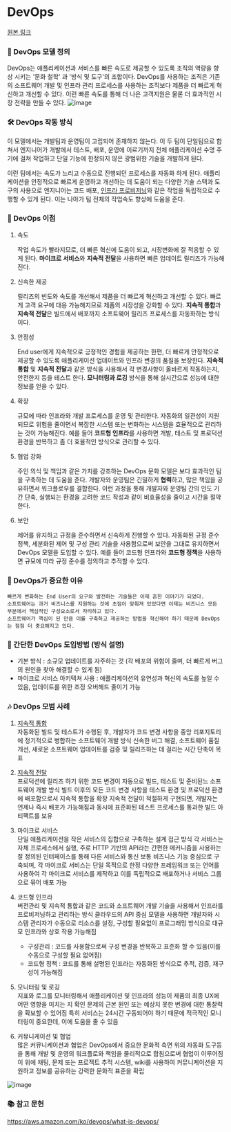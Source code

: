 # DevOps
[원본 링크](https://paabaep.tistory.com/59)
### 📝 DevOps 모델 정의

DevOps는 애플리케이션과 서비스를 빠른 속도로 제공할 수 있도록 조직의 역량을 향상 시키는 '문화 철학' 과 '방식 및 도구'의 조합이다.
DevOps를 사용하는 조직은 기존의 소프트웨어 개발 및 인프라 관리 프로세스를 사용하는 조직보다 제품을 더 빠르게 혁신하고 개선할 수 있다. 
이런 빠른 속도를 통해 더 나은 고객지원은 물론 더 효과적인 시장 전략을 만들 수 있다.
![image](https://user-images.githubusercontent.com/55613591/158169094-5fb88d15-4be5-4e0e-9958-6d07f9907d12.png)


### 🛠 DevOps 작동 방식

이 모델에서는 개발팀과 운영팀이 고립되어 존재하지 않는다. 이 두 팀이 단일팀으로 합쳐서 엔지니어가 개발에서 테스트, 배포, 운영에 이르기까지 전체 애플리케이션 수명 주기에 걸쳐 작업하고 단일 기능에 한정되지 않은 광범위한 기술을 개발하게 된다.

이런 팀에서는 속도가 느리고 수동으로 진행되던 프로세스를 자동화 하게 된다. 애플리케이션을 안정적으로 빠르게 운영하고 개선하는 데 도움이 되는 다양한 기술 스택과 도구의 사용으로 엔지니어는 코드 배포, [인프라 프로비저닝](https://www.redhat.com/ko/topics/automation/what-is-provisioning)와 같은 작업을 독립적으로 수행할 수 있게 된다. 이는 나아가 팀 전체의 작업속도 향상에 도움을 준다.

### 🐣 DevOps 이점

1. 속도

    작업 속도가 빨라지므로, 더 빠른 혁신에 도움이 되고, 시장변화에 잘 적응할 수 있게 된다. 
    **마이크로 서비스**와 **지속적 전달**을 사용하면 빠른 업데이트 릴리즈가 가능해진다.

2. 신속한 제공
	
    릴리즈의 빈도와 속도를 개선해서 제품을 더 빠르게 혁신하고 개선할 수 있다.
    빠르게 고객 요구에 대응 가능해지므로 제품의 시장성을 강화할 수 있다.
    **지속적 통합**과 **지속적 전달**은 빌드에서 배포까지 소프트웨어 릴리즈 프로세스를 자동화하는 방식이다.
    
3. 안정성

	End user에게 지속적으로 긍정적인 경험을 제공하는 한편, 
    더 빠르게 안정적으로 제공할 수 있도록 애플리케이션 업데이트와 인프라 변경의 품질을 보장한다.
    **지속적 통합** 및 **지속적 전달**과 같은 방식을 사용해서 각 변경사항이 올바르게 작동하는지, 안전한지 등을 테스트 한다.
    **모니터링과 로깅** 방식을 통해 실시간으로 성능에 대한 정보를 얻을 수 있다.
    
4. 확장

	규모에 따라 인프라와 개발 프로세스를 운영 및 관리한다.
    자동화의 일관성이 지원되므로 위험을 줄이면서 복잡한 시스템 또는 변화하는 시스템을 효율적으로 관리하는 것이 가능해진다.
    예를 들어 **코드형 인프라**를 사용하면 개발, 테스트 및 프로덕션 환경을 반복하고 좀 더 효율적인 방식으로 관리할 수 있다.
    
5. 협업 강화

	주인 의식 및 책임과 같은 가치를 강조하는 DevOps 문화 모델은 보다 효과적인 팀을 구축하는 데 도움을 준다.
  개발자와 운영팀은 긴밀하게 **협력**하고, 많은 책임을 공유하면서 워크플로우를 결합한다.
  이런 과정을 통해 개발자와 운영팀 간의 인도 기간 단축, 실행되는 환경을 고려한 코드 작성과 같이 비효율성을 줄이고 시간을 절약한다.
    
6. 보안

	제어를 유지하고 규정을 준수하면서 신속하게 진행할 수 있다.
  자동화된 규정 준수 정책, 세분화된 제어 및 구성 관리 기술을 사용함으로써 보안을 그대로 유지하면서 DevOps 모델을 도입할 수 있다.
  예를 들어 코드형 인프라와 **코드형 정책**을 사용하면 규모에 따라 규정 준수를 정의하고 추적할 수 있다.
    
### 🎯 DevOps가 중요한 이유

```
빠르게 변화하는 End User의 요구와 발전하는 기술들은 이제 흔한 이야기가 되었다. 
소프트웨어는 과거 비즈니스를 지원하는 것에 초점이 맞춰져 있었다면 이제는 비즈니스 모든 부분에서 핵심적인 구성요소로서 자리하고 있다. 
소프트웨어가 핵심이 된 만큼 이를 구축하고 제공하는 방법을 혁신해야 하기 때문에 DevOps는 점점 더 중요해지고 있다.
```

### 🌱 간단한 DevOps 도입방법 (방식 설명)

* 기본 방식 : 소규모 업데이트를 자주하는 것 (각 배포의 위험이 줄며, 더 빠르게 버그의 원인을 찾아 해결할 수 있게 됨)
* 마이크로 서비스 아키텍쳐 사용 : 애플리케이션의 유연성과 혁신의 속도를 높일 수 있음, 업데이트를 위한 조정 오버헤드 줄이기 가능

### 🎶 DevOps 모범 사례

1. [지속적 통합](https://aws.amazon.com/devops/continuous-integration/)   
	자동화된 빌드 및 테스트가 수행된 후, 개발자가 코드 변경 사항을 중앙 리포지토리에 정기적으로 병합하는 소프트웨어 개발 방식
    신속한 버그 해결, 소프트웨어 품질 개선, 새로운 소프트웨어 업데이트를 검증 및 릴리즈하는 데 걸리는 시간 단축이 목표

2. [지속적 전달](https://aws.amazon.com/devops/continuous-delivery/)   
	프로덕션에 릴리즈 하기 위한 코드 변경이 자동으로 빌드, 테스트 및 준비된느 소프트웨어 개발 방식
    빌드 이후의 모든 코드 변경 사항을 테스트 환경 및 프로덕션 환경에 배포함으로서 지속적 통합을 확장
    지속적 전달이 적절하게 구현되면, 개발자는 언제나 즉시 배포가 가능해짐과 동시에 표준화된 테스트 프로세스를 통과한 빌드 아티팩트를 보유
    
3. 마이크로 서비스   
	단일 애플리케이션을 작은 서비스의 집합으로 구축하는 설계 접근 방식
    각 서비스는 자체 프로세스에서 실행, 주로 HTTP 기반의 API라는 간편한 메커니즘을 사용하는 잘 정의된 인터페이스를 통해 다른 서비스와 통신
    보통 비즈니스 기능 중심으로 구축되며, 각 마이크로 서비스는 단일 목적으로 한정
    다양한 프레임워크 또는 언어를 사용하여 각 마이크로 서비스를 제작하고 이를 독립적으로 배포하거나 서비스 그룹으로 묶어 배포 가능
    
4. 코드형 인프라   
	버전관리 및 지속적 통합과 같은 코드와 소프트웨어 개발 기술을 사용해서 인프라를 프로비저닝하고 관리하는 방식
    클라우드의 API 중심 모델을 사용하면 개발자와 시스템 관리자가 수동으로 리소스를 설정, 구성할 필요없이
    프로그래밍 방식으로 대규모 인프라와 상호 작용 가능해짐   
      * 구성관리 : 코드를 사용함으로써 구성 변경을 반복하고 표준화 할 수 있음(이를 수동으로 구성할 필요 없어짐)
      * 코드형 정책 : 코드를 통해 설명된 인프라는 자동화된 방식으로 추적, 검증, 재구성이 가능해짐

5. 모니터링 및 로깅   
	지표와 로그를 모니터링해서 애플리케이션 및 인프라의 성능이 제품의 최종 UX에 어떤 영향을 미치는 지 확인
    문제의 근본 원인 또는 예상치 못한 변경에 대한 통찰력을 확보할 수 있어짐
    특히 서비스는 24시간 구동되어야 하기 때문에 적극적인 모니터링이 중요한데, 이에 도움을 줄 수 있음
    
6. 커뮤니케이션 및 협업   
	많은 커뮤니케이션과 협업은 DevOps에서 중요한 문화적 측면
    위의 자동화 도구등을 통해 개발 및 운영의 워크플로와 책임을 물리적으로 합침으로써 협업이 이루어짐
    이 위에 채팅, 문제 또는 프로젝트 추적 시스템, wiki를 사용하여 커뮤니케이션을 지원하고 정보를 공유하는 강력한 문화적 표준을 확립
    
![image](https://user-images.githubusercontent.com/55613591/158169303-b8f2be45-2e98-4e27-9b58-f8a2491f4347.png)

    
 ### 📚 참고 문헌
 https://aws.amazon.com/ko/devops/what-is-devops/
 
 
 
